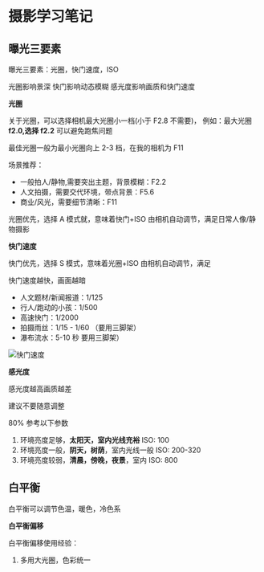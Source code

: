 # 摄影学习笔记

## 曝光三要素

曝光三要素：光圈，快门速度，ISO

光圈影响景深
快门影响动态模糊
感光度影响画质和快门速度

**光圈**

关于光圈，可以选择相机最大光圈小一档(小于 F2.8 不需要)，
例如：最大光圈 **f2.0,选择 f2.2** 可以避免跑焦问题

最佳光圈一般为最小光圈向上 2-3 档，在我的相机为 F11

场景推荐：

-   一般拍人/静物,需要突出主题，背景模糊：F2.2
-   人文拍摄，需要交代环境，带点背景：F5.6
-   商业/风光，需要细节清晰：F11

光圈优先，选择 A 模式就，意味着快门+ISO 由相机自动调节，满足日常人像/静物摄影

**快门速度**

快门优先，选择 S 模式，意味着光圈+ISO 由相机自动调节，满足

快门速度越快，画面越暗

-   人文题材/新闻报道：1/125
-   行人/跑动的小孩：1/500
-   高速快门：1/2000
-   拍摄雨丝：1/15 - 1/60 （要用三脚架）
-   瀑布流水：5-10 秒 要用三脚架）

![快门速度](https://static.trumandu.top/yank-note-picgo-img-20250624212208.png)

**感光度**

感光度越高画质越差

建议不要随意调整

80% 参考以下参数

1. 环境亮度足够，**太阳天，室内光线充裕** ISO: 100
2. 环境亮度一般，**阴天，树荫**，室内光线一般 ISO: 200-320
3. 环境亮度较弱，**清晨，傍晚，夜景**，室内 ISO: 800

## 白平衡

白平衡可以调节色温，暖色，冷色系

**白平衡偏移**

白平衡偏移使用经验：

1. 多用大光圈，色彩统一
